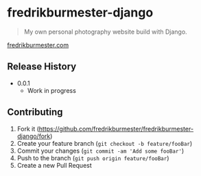 # fredrikburmester-django
> My own personal photography website build with Django.

[fredrikburmester.com](https://fredrikburmester.com)

## Release History

* 0.0.1
    * Work in progress

## Contributing

1. Fork it (<https://github.com/fredrikburmester/fredrikburmester-django/fork>)
2. Create your feature branch (`git checkout -b feature/fooBar`)
3. Commit your changes (`git commit -am 'Add some fooBar'`)
4. Push to the branch (`git push origin feature/fooBar`)
5. Create a new Pull Request
